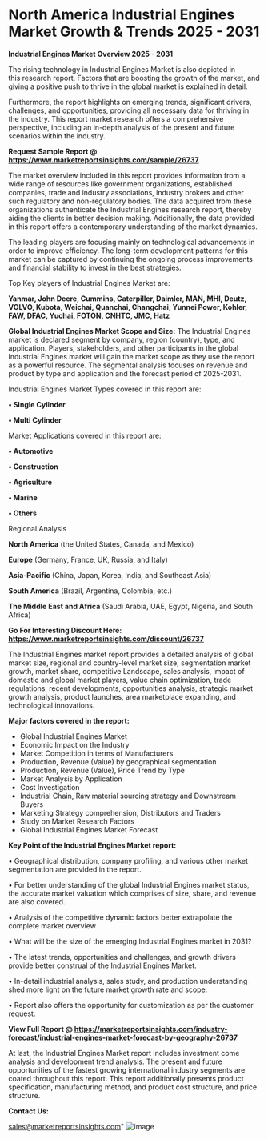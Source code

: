  # North America Industrial Engines Market Growth & Trends 2025 - 2031

<Strong> Industrial Engines Market Overview 2025 - 2031</strong>

The rising technology in Industrial Engines Market is also depicted in this research report. Factors that are boosting the growth of the market, and giving a positive push to thrive in the global market is explained in detail.

Furthermore, the report highlights on emerging trends, significant drivers, challenges, and opportunities, providing all necessary data for thriving in the industry. This report market research offers a comprehensive perspective, including an in-depth analysis of the present and future scenarios within the industry.

<strong>Request Sample Report @ <a href=https://www.marketreportsinsights.com/sample/26737>https://www.marketreportsinsights.com/sample/26737</a></strong>

The market overview included in this report provides information from a wide range of resources like government organizations, established companies, trade and industry associations, industry brokers and other such regulatory and non-regulatory bodies. The data acquired from these organizations authenticate the Industrial Engines research report, thereby aiding the clients in better decision making. Additionally, the data provided in this report offers a contemporary understanding of the market dynamics.

The leading players are focusing mainly on technological advancements in order to improve efficiency. The long-term development patterns for this market can be captured by continuing the ongoing process improvements and financial stability to invest in the best strategies.

Top Key players of Industrial Engines Market are:

<strong>Yanmar, John Deere, Cummins, Caterpiller, Daimler, MAN, MHI, Deutz, VOLVO, Kubota, Weichai, Quanchai, Changchai, Yunnei Power, Kohler, FAW, DFAC, Yuchai, FOTON, CNHTC, JMC, Hatz</strong>

<strong><b>Global Industrial Engines Market Scope and Size:</b></strong>
The Industrial Engines market is declared segment by company, region (country), type, and application. Players, stakeholders, and other participants in the global Industrial Engines market will gain the market scope as they use the report as a powerful resource. The segmental analysis focuses on revenue and product by type and application and the forecast period of 2025-2031.

Industrial Engines Market Types covered in this report are:

<strong>• Single Cylinder

• Multi Cylinder</strong>

Market Applications covered in this report are:

<strong>• Automotive

• Construction

• Agriculture

• Marine

• Others</strong> 

Regional Analysis

<strong>North America</strong> (the United States, Canada, and Mexico)

<strong>Europe</strong> (Germany, France, UK, Russia, and Italy)

<strong>Asia-Pacific</strong> (China, Japan, Korea, India, and Southeast Asia)

<strong>South America</strong> (Brazil, Argentina, Colombia, etc.)

<strong>The Middle East and Africa</strong> (Saudi Arabia, UAE, Egypt, Nigeria, and South Africa)

<strong>Go For Interesting Discount Here: <a href=https://www.marketreportsinsights.com/discount/26737>https://www.marketreportsinsights.com/discount/26737</a></strong>

The Industrial Engines market report provides a detailed analysis of global market size, regional and country-level market size, segmentation market growth, market share, competitive Landscape, sales analysis, impact of domestic and global market players, value chain optimization, trade regulations, recent developments, opportunities analysis, strategic market growth analysis, product launches, area marketplace expanding, and technological innovations.

<strong><b>Major factors covered in the report:</b></strong>
<ul>
  <li>Global Industrial Engines Market </li>
  <li>Economic Impact on the Industry</li>
  <li>Market Competition in terms of Manufacturers</li>
  <li>Production, Revenue (Value) by geographical segmentation</li>
  <li>Production, Revenue (Value), Price Trend by Type</li>
  <li>Market Analysis by Application</li>
  <li>Cost Investigation</li>
  <li>Industrial Chain, Raw material sourcing strategy and Downstream Buyers</li>
  <li>Marketing Strategy comprehension, Distributors and Traders</li>
  <li>Study on Market Research Factors</li>
  <li>Global Industrial Engines Market Forecast</li>
</ul>

<strong><b>Key Point of the Industrial Engines Market report:</b></strong>

• Geographical distribution, company profiling, and various other market segmentation are provided in the report.

• For better understanding of the global Industrial Engines market status, the accurate market valuation which comprises of size, share, and revenue are also covered.

• Analysis of the competitive dynamic factors better extrapolate the complete market overview

• What will be the size of the emerging Industrial Engines market in 2031?

• The latest trends, opportunities and challenges, and growth drivers provide better construal of the Industrial Engines Market.

• In-detail industrial analysis, sales study, and production understanding shed more light on the future market growth rate and scope.

• Report also offers the opportunity for customization as per the customer request.

<strong><b>View Full Report @ <a href=https://marketreportsinsights.com/industry-forecast/industrial-engines-market-forecast-by-geography-26737>https://marketreportsinsights.com/industry-forecast/industrial-engines-market-forecast-by-geography-26737</a></b></strong>


At last, the Industrial Engines Market report includes investment come analysis and development trend analysis. The present and future opportunities of the fastest growing international industry segments are coated throughout this report. This report additionally presents product specification, manufacturing method, and product cost structure, and price structure.

<strong>Contact Us:</strong>

sales@marketreportsinsights.com"
![image](https://github.com/user-attachments/assets/a4cce69c-1fb7-408a-a664-ac0e7c8525cb)
